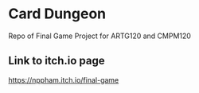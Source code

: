 # Card Dungeon
Repo of Final Game Project for ARTG120 and CMPM120

## Link to itch.io page
https://nppham.itch.io/final-game
